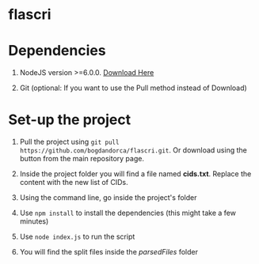# flascri

# Dependencies

1) NodeJS version >=6.0.0. [Download Here](https://nodejs.org/en/)

2) Git (optional: If you want to use the Pull method instead of Download)

# Set-up the project

1) Pull the project using `git pull https://github.com/bogdandorca/flascri.git`. Or download using the button from the main repository page.

2) Inside the project folder you will find a file named __cids.txt__. Replace the content with the new list of CIDs.

3) Using the command line, go inside the project's folder

4) Use `npm install` to install the dependencies (this might take a few minutes)

5) Use `node index.js` to run the script

6) You will find the split files inside the _parsedFiles_ folder

